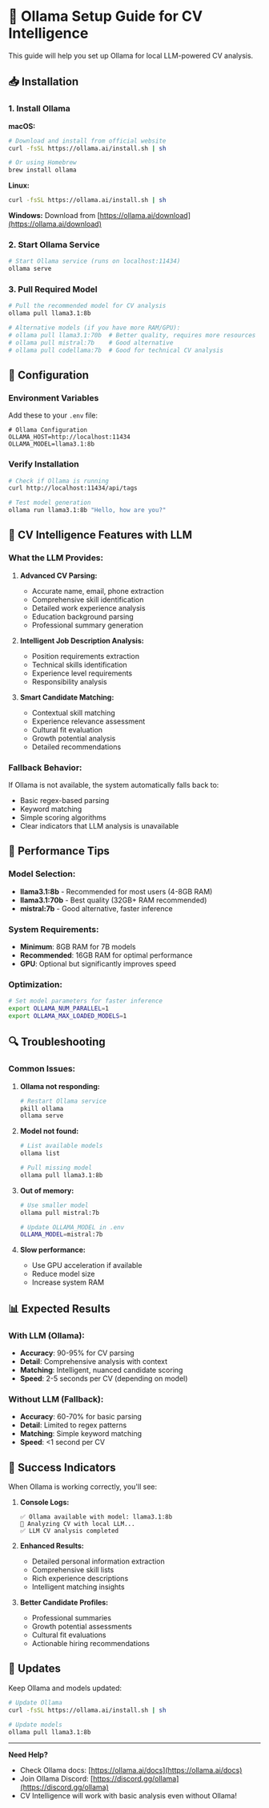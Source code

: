 # 🚀 Ollama Setup Guide for CV Intelligence

This guide will help you set up Ollama for local LLM-powered CV analysis.

## 📥 Installation

### 1. Install Ollama

**macOS:**
```bash
# Download and install from official website
curl -fsSL https://ollama.ai/install.sh | sh

# Or using Homebrew
brew install ollama
```

**Linux:**
```bash
curl -fsSL https://ollama.ai/install.sh | sh
```

**Windows:**
Download from [https://ollama.ai/download](https://ollama.ai/download)

### 2. Start Ollama Service

```bash
# Start Ollama service (runs on localhost:11434)
ollama serve
```

### 3. Pull Required Model

```bash
# Pull the recommended model for CV analysis
ollama pull llama3.1:8b

# Alternative models (if you have more RAM/GPU):
# ollama pull llama3.1:70b  # Better quality, requires more resources
# ollama pull mistral:7b    # Good alternative
# ollama pull codellama:7b  # Good for technical CV analysis
```

## 🔧 Configuration

### Environment Variables

Add these to your `.env` file:

```env
# Ollama Configuration
OLLAMA_HOST=http://localhost:11434
OLLAMA_MODEL=llama3.1:8b
```

### Verify Installation

```bash
# Check if Ollama is running
curl http://localhost:11434/api/tags

# Test model generation
ollama run llama3.1:8b "Hello, how are you?"
```

## 🎯 CV Intelligence Features with LLM

### What the LLM Provides:

1. **Advanced CV Parsing:**
   - Accurate name, email, phone extraction
   - Comprehensive skill identification
   - Detailed work experience analysis
   - Education background parsing
   - Professional summary generation

2. **Intelligent Job Description Analysis:**
   - Position requirements extraction
   - Technical skills identification
   - Experience level requirements
   - Responsibility analysis

3. **Smart Candidate Matching:**
   - Contextual skill matching
   - Experience relevance assessment
   - Cultural fit evaluation
   - Growth potential analysis
   - Detailed recommendations

### Fallback Behavior:

If Ollama is not available, the system automatically falls back to:
- Basic regex-based parsing
- Keyword matching
- Simple scoring algorithms
- Clear indicators that LLM analysis is unavailable

## 🚀 Performance Tips

### Model Selection:
- **llama3.1:8b** - Recommended for most users (4-8GB RAM)
- **llama3.1:70b** - Best quality (32GB+ RAM recommended)
- **mistral:7b** - Good alternative, faster inference

### System Requirements:
- **Minimum**: 8GB RAM for 7B models
- **Recommended**: 16GB RAM for optimal performance
- **GPU**: Optional but significantly improves speed

### Optimization:
```bash
# Set model parameters for faster inference
export OLLAMA_NUM_PARALLEL=1
export OLLAMA_MAX_LOADED_MODELS=1
```

## 🔍 Troubleshooting

### Common Issues:

1. **Ollama not responding:**
   ```bash
   # Restart Ollama service
   pkill ollama
   ollama serve
   ```

2. **Model not found:**
   ```bash
   # List available models
   ollama list
   
   # Pull missing model
   ollama pull llama3.1:8b
   ```

3. **Out of memory:**
   ```bash
   # Use smaller model
   ollama pull mistral:7b
   
   # Update OLLAMA_MODEL in .env
   OLLAMA_MODEL=mistral:7b
   ```

4. **Slow performance:**
   - Use GPU acceleration if available
   - Reduce model size
   - Increase system RAM

## 📊 Expected Results

### With LLM (Ollama):
- **Accuracy**: 90-95% for CV parsing
- **Detail**: Comprehensive analysis with context
- **Matching**: Intelligent, nuanced candidate scoring
- **Speed**: 2-5 seconds per CV (depending on model)

### Without LLM (Fallback):
- **Accuracy**: 60-70% for basic parsing
- **Detail**: Limited to regex patterns
- **Matching**: Simple keyword matching
- **Speed**: <1 second per CV

## 🎉 Success Indicators

When Ollama is working correctly, you'll see:

1. **Console Logs:**
   ```
   ✅ Ollama available with model: llama3.1:8b
   🧠 Analyzing CV with local LLM...
   ✅ LLM CV analysis completed
   ```

2. **Enhanced Results:**
   - Detailed personal information extraction
   - Comprehensive skill lists
   - Rich experience descriptions
   - Intelligent matching insights

3. **Better Candidate Profiles:**
   - Professional summaries
   - Growth potential assessments
   - Cultural fit evaluations
   - Actionable hiring recommendations

## 🔄 Updates

Keep Ollama and models updated:

```bash
# Update Ollama
curl -fsSL https://ollama.ai/install.sh | sh

# Update models
ollama pull llama3.1:8b
```

---

**Need Help?** 
- Check Ollama docs: [https://ollama.ai/docs](https://ollama.ai/docs)
- Join Ollama Discord: [https://discord.gg/ollama](https://discord.gg/ollama)
- CV Intelligence will work with basic analysis even without Ollama!
